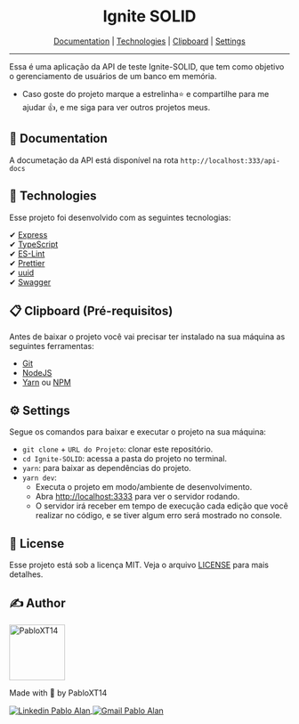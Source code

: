 <h1 align="center">
    <!-- <img alt="Logo Ignite SOLID" title="Logo Ignite Feed" src="./.github/Logo.png" /> -->
    Ignite SOLID
</h1>

<p align="center">
 <a href="#-documentation">Documentation</a> |
 <a href="#-technologies">Technologies</a> |
 <a href="#-clipboard-pré-requisitos">Clipboard</a> |
 <a href="#-settings">Settings</a>
</p>

---

Essa é uma aplicação da API de teste Ignite-SOLID, que tem como objetivo o gerenciamento de usuários de um banco em memória.

* Caso goste do projeto marque a estrelinha⭐ e compartilhe para me ajudar 👍, e me siga para ver outros projetos meus.

## 📑 Documentation

A documetação da API está disponível na rota `http://localhost:333/api-docs`

<!-- <p align="center">
    <img alt="Capa do projeto" title="Capa do projeto" src="./.github/Capa.png" />
</p> -->
<!-- <p align="center">
    <img
        alt="Gif de demonstração do projeto" 
        title="Gif de demonstração do projeto" 
        src="./.github/Ignite_Todo-Demonstration.gif" 
    />
</p> -->


<!-- ## 💻 Deploy

Clique no link a seguir para executar o projeto na sua máquina: <a target="_blank" href="https://ignite-feed-lovat.vercel.app/">Link</a> -->


## 🚀 Technologies

Esse projeto foi desenvolvido com as seguintes tecnologias:

✔ [Express](https://expressjs.com/en/api.html)
<br/>
✔ [TypeScript](https://www.typescriptlang.org/)
<br/>
✔ [ES-Lint](https://eslint.org/)
<br/>
✔ [Prettier](https://prettier.io/)
<br/>
✔ [uuid](https://www.npmjs.com/package/uuid)
<br/>
✔ [Swagger](https://swagger.io/docs/)
<br/>


<!-- ## 🎨 Layout

Você pode visualizar o layout do projeto através [desse link](https://www.figma.com/file/RSjXXcIse9wSFe6CAv6kNc/Ignite-Feed-(Community)?node-id=0%3A1). É necessário ter conta no [Figma](https://www.figma.com/) para acessá-lo. -->


## 📋 Clipboard (Pré-requisitos)

Antes de baixar o projeto você vai precisar ter instalado na sua máquina as seguintes ferramentas:

* [Git](https://git-scm.com)
* [NodeJS](https://nodejs.org/en/)
* [Yarn](https://yarnpkg.com/) ou [NPM](https://www.npmjs.com/)


## ⚙ Settings

Segue os comandos para baixar e executar o projeto na sua máquina:

* `git clone` + `URL do Projeto`: clonar este repositório.
* `cd Ignite-SOLID`: acessa a pasta do projeto no terminal.
* `yarn`: para baixar as dependências do projeto.
* `yarn dev`: 
    - Executa o projeto em modo/ambiente de desenvolvimento.
    - Abra [http://localhost:3333](http://localhost:3333) para ver o servidor rodando.
    - O servidor irá receber em tempo de execução cada edição que você realizar no código, e se tiver algum erro será mostrado no console.


## 📝 License

Esse projeto está sob a licença MIT. Veja o arquivo [LICENSE](LICENSE) para mais detalhes.

## ✍ Author

<img alt="PabloXT14" title="PabloXT14" src="https://avatars.githubusercontent.com/u/71723595?s=400&u=f7a1ec0c2e1f7cd1acf79f61043dbc75b1079de6&v=4" width="100">
<p>
    Made with 💜 by PabloXT14
</p>
<p align="left">
    <a href="https://www.linkedin.com/in/pabloalan/" target="_blank">
        <img align="center" src="https://img.shields.io/badge/LinkedIn-%230077B5?style=for-the-badge&logo=linkedin&logoColor=white" alt="Linkedin Pablo Alan" />
    </a>
    <a href="mailto:pabloxt14@gmail.com" target="_blank">
        <img align="center" src="https://img.shields.io/badge/Gmail-FF0000?style=for-the-badge&logo=gmail&logoColor=white" alt="Gmail Pablo Alan" />
    </a>
</p>
